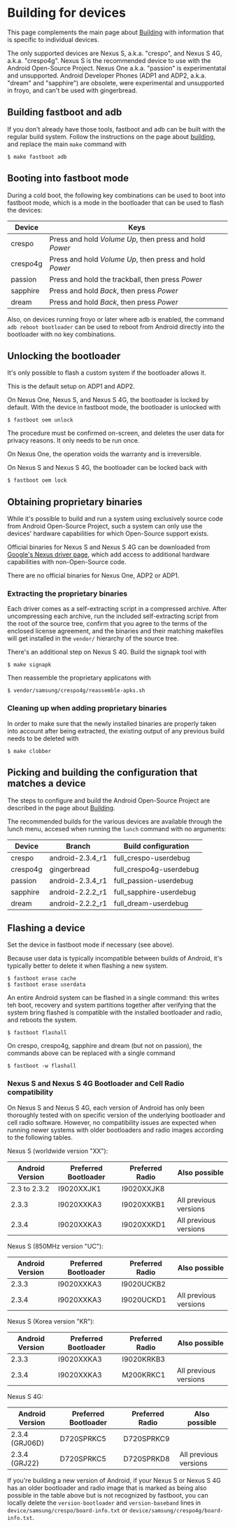 <!--
   Copyright 2010 The Android Open Source Project

   Licensed under the Apache License, Version 2.0 (the "License");
   you may not use this file except in compliance with the License.
   You may obtain a copy of the License at

       http://www.apache.org/licenses/LICENSE-2.0

   Unless required by applicable law or agreed to in writing, software
   distributed under the License is distributed on an "AS IS" BASIS,
   WITHOUT WARRANTIES OR CONDITIONS OF ANY KIND, either express or implied.
   See the License for the specific language governing permissions and
   limitations under the License.
-->

# Building for devices #

This page complements the main page about [Building](building.html) with information
that is specific to individual devices.

The only supported devices are Nexus S, a.k.a. "crespo", and Nexus S 4G, a.k.a.
"crespo4g".
Nexus S is the recommended device to use with the Android Open-Source Project.
Nexus One a.k.a. "passion" is experimentatal and unsupported. Android Developer
Phones (ADP1 and ADP2, a.k.a. "dream" and "sapphire") are obsolete, were
experimental and unsupported in froyo, and can't be used with gingerbread.

## Building fastboot and adb ##

If you don't already have those tools, fastboot and adb can be built with
the regular build system. Follow the instructions on the page about
[building](building.html), and replace the main `make` command with

    $ make fastboot adb

## Booting into fastboot mode ##

During a cold boot, the following key combinations can be used to boot into fastboot mode,
which is a mode in the bootloader that can be used to flash the devices:

Device   | Keys
---------|------
crespo   | Press and hold *Volume Up*, then press and hold *Power*
crespo4g | Press and hold *Volume Up*, then press and hold *Power*
passion  | Press and hold the trackball, then press *Power*
sapphire | Press and hold *Back*, then press *Power*
dream    | Press and hold *Back*, then press *Power*

Also, on devices running froyo or later where adb is enabled,
the command `adb reboot bootloader` can be used to reboot from
Android directly into the bootloader with no key combinations.

## Unlocking the bootloader ##

It's only possible to flash a custom system if the bootloader allows it.

This is the default setup on ADP1 and ADP2.

On Nexus One, Nexus S, and Nexus S 4G, the bootloader is locked by default.
With the device in fastboot mode, the bootloader is unlocked with

    $ fastboot oem unlock

The procedure must be confirmed on-screen, and deletes the user data for
privacy reasons. It only needs to be run once.

On Nexus One, the operation voids the warranty and is irreversible.

On Nexus S and Nexus S 4G, the bootloader can be locked back with

    $ fastboot oem lock

## Obtaining proprietary binaries ##

While it's possible to build and run a system using exclusively source code
from Android Open-Source Project, such a system can only use the devices'
hardware capabilities for which Open-Source support exists.

Official binaries for Nexus S and Nexus S 4G can be downloaded from
[Google's Nexus driver page](http://code.google.com/android/nexus/drivers.html),
which add access to additional hardware capabilities with non-Open-Source code.

There are no official binaries for Nexus One, ADP2 or ADP1.

### Extracting the proprietary binaries ###

Each driver comes as a self-extracting script in a compressed archive.
After uncompressing each archive, run the included self-extracting script
from the root of the source tree, confirm that you agree to the terms of the
enclosed license agreement, and the binaries and their matching makefiles
will get installed in the `vendor/` hierarchy of the source tree.

There's an additional step on Nexus S 4G. Build the signapk tool with

    $ make signapk

Then reassemble the proprietary applicatons with

    $ vendor/samsung/crespo4g/reassemble-apks.sh

### Cleaning up when adding proprietary binaries ###

In order to make sure that the newly installed binaries are properly
taken into account after being extracted, the existing output of any previous
build needs to be deleted with

    $ make clobber

## Picking and building the configuration that matches a device ##

The steps to configure and build the Android Open-Source Project
are described in the page about [Building](building.html).

The recommended builds for the various devices are available through
the lunch menu, accesed when running the `lunch` command with no arguments:

Device   | Branch           | Build configuration
---------|------------------|------------------------
crespo   | android-2.3.4_r1 | full_crespo-userdebug
crespo4g | gingerbread      | full_crespo4g-userdebug
passion  | android-2.3.4_r1 | full_passion-userdebug
sapphire | android-2.2.2_r1 | full_sapphire-userdebug
dream    | android-2.2.2_r1 | full_dream-userdebug

## Flashing a device ##

Set the device in fastboot mode if necessary (see above).

Because user data is typically incompatible between builds of Android,
it's typically better to delete it when flashing a new system.

    $ fastboot erase cache
    $ fastboot erase userdata

An entire Android system can be flashed in a single command: this writes
teh boot, recovery and system partitions together after verifying that the
system bring flashed is compatible with the installed bootloader and radio,
and reboots the system.

    $ fastboot flashall

On crespo, crespo4g, sapphire and dream (but not on passion), the commands above can
be replaced with a single command

    $ fastboot -w flashall

### Nexus S and Nexus S 4G Bootloader and Cell Radio compatibility ###

On Nexus S and Nexus S 4G, each version of Android has only been thoroughly
tested with on specific version of the underlying bootloader and cell radio
software.
However, no compatibility issues are expected when running newer systems
with older bootloaders and radio images according to the following tables.

Nexus S (worldwide version "XX"):

Android Version | Preferred Bootloader | Preferred Radio | Also possible
----------------|----------------------|-----------------|--------------
2.3 to 2.3.2    | I9020XXJK1           | I9020XXJK8
2.3.3           | I9020XXKA3           | I9020XXKB1      | All previous versions
2.3.4           | I9020XXKA3           | I9020XXKD1      | All previous versions

Nexus S (850MHz version "UC"):

Android Version | Preferred Bootloader | Preferred Radio | Also possible
----------------|----------------------|-----------------|--------------
2.3.3           | I9020XXKA3           | I9020UCKB2
2.3.4           | I9020XXKA3           | I9020UCKD1      | All previous versions

Nexus S (Korea version "KR"):

Android Version | Preferred Bootloader | Preferred Radio | Also possible
----------------|----------------------|-----------------|--------------
2.3.3           | I9020XXKA3           | I9020KRKB3
2.3.4           | I9020XXKA3           | M200KRKC1       | All previous versions

Nexus S 4G:

Android Version | Preferred Bootloader | Preferred Radio | Also possible
----------------|----------------------|-----------------|--------------
2.3.4 (GRJ06D)  | D720SPRKC5           | D720SPRKC9
2.3.4 (GRJ22)   | D720SPRKC5           | D720SPRKD8      | All previous versions

If you're building a new version of Android, if your Nexus S or Nexus S 4G has
an older bootloader and radio image that is marked as being also possible in
the table above but is not recognized by fastboot, you can locally
delete the `version-bootloader` and `version-baseband` lines in
`device/samsung/crespo/board-info.txt` or `device/samsung/crespo4g/board-info.txt`.
